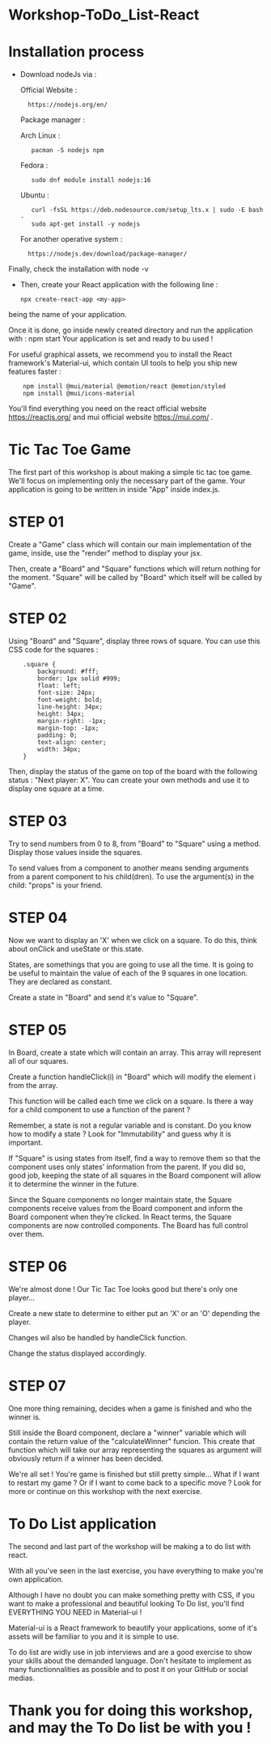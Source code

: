 # Workshop-ToDo_List-React

# Installation process

- Download nodeJs via :

    Official Website :
    
        https://nodejs.org/en/
 
    Package manager : 
    
    Arch Linux :
        
         pacman -S nodejs npm

    Fedora :
        
         sudo dnf module install nodejs:16
    
    Ubuntu :
        
         curl -fsSL https://deb.nodesource.com/setup_lts.x | sudo -E bash -
         sudo apt-get install -y nodejs

    For another operative system :
    
        https://nodejs.dev/download/package-manager/

Finally, check the installation with node -v

  - Then, create your React application with the following line :
  
        npx create-react-app <my-app>

<my-app> being the name of your application.

Once it is done, go inside newly created directory and run the application with : npm start
Your application is set and ready to bu used !

For useful graphical assets, we recommend you to install the React framework's Material-ui, which contain UI tools to help you ship new features faster :
  
        npm install @mui/material @emotion/react @emotion/styled
        npm install @mui/icons-material
  
You'll find everything you need on the react official website https://reactjs.org/ and mui official website https://mui.com/ .

# Tic Tac Toe Game
    
The first part of this workshop is about making a simple tic tac toe game. We'll focus on implementing only the necessary part of the game.
Your application is going to be written in inside "App" inside index.js.
    
# STEP 01
    
Create a "Game" class which will contain our main implementation of the game, inside, use the "render" method to display your jsx.

Then, create a "Board" and "Square" functions which will return nothing for the moment.
"Square" will be called by "Board" which itself will be called by "Game".
    
# STEP 02

Using "Board" and "Square", display three rows of square.
You can use this CSS code for the squares :
    
        .square {
            background: #fff;
            border: 1px solid #999;
            float: left;
            font-size: 24px;
            font-weight: bold;
            line-height: 34px;
            height: 34px;
            margin-right: -1px;
            margin-top: -1px;
            padding: 0;
            text-align: center;
            width: 34px;
        }

Then, display the status of the game on top of the board with the following status : "Next player: X".
You can create your own methods and use it to display one square at a time.
    
# STEP 03

Try to send numbers from 0 to 8, from "Board" to "Square" using a method. Display those values inside the squares.

To send values from a component to another means sending arguments from a parent component to his child(dren). To use the argument(s) in the child: "props" is your friend.
    
# STEP 04
    
Now we want to display an 'X' when we click on a square. To do this, think about onClick and useState or this.state.

States, are somethings that you are going to use all the time. It is going to be useful to maintain the value of each of the 9 squares in one location. They are declared as constant.

Create a state in "Board" and send it's value to "Square".
    
# STEP 05
    
In Board, create a state which will contain an array. This array will represent all of our squares.

Create a function handleClick(i) in "Board" which will modify the element i from the array.

This function will be called each time we click on a square. Is there a way for a child component to use a function of the parent ?

Remember, a state is not a regular variable and is constant. Do you know how to modify a state ? Look for "Immutability" and guess why it is important.
    
If "Square" is using states from itself, find a way to remove them so that the component uses only states' information from the parent. If you did so, good job, keeping the state of all squares in the Board component will allow it to determine the winner in the future.

Since the Square components no longer maintain state, the Square components receive values from the Board component and inform the Board component when they’re clicked. In React terms, the Square components are now controlled components. The Board has full control over them.
    
# STEP 06
   
We're almost done ! Our Tic Tac Toe looks good but there's only one player...

Create a new state to determine to either put an 'X' or an 'O' depending the player.
    
Changes wil also be handled by handleClick function.
    
Change the status displayed accordingly.
    
# STEP 07
    
One more thing remaining, decides when a game is finished and who the winner is.
   
Still inside the Board component, declare a "winner" variable which will contain the return value of the "calculateWinner" funcion. This create that function which will take our array representing the squares as argument will obviously return if a winner has been decided.
    
    
We're all set !
You're game is finished but still pretty simple...
What if I want to restart my game ? Or if I want to come back to a specific move ? Look for more or continue on this workshop with the next exercise.


# To Do List application

The second and last part of the workshop will be making a to do list with react.

With all you've seen in the last exercise, you have everything to make you're own application.
    
Although I have no doubt you can make something pretty with CSS, if you want to make a professional and beautiful looking To Do list, you'll find EVERYTHING YOU NEED in Material-ui !
    
Material-ui is a React framework to beautify your applications, some of it's assets will be familiar to you and it is simple to use.

To do list are widly use in job interviews and are a good exercise to show your skills about the demanded language. Don't hesitate to implement as many functionnalities as possible and to post it on your GitHub or social medias.
    
# Thank you for doing this workshop, and may the To Do list be with you !
